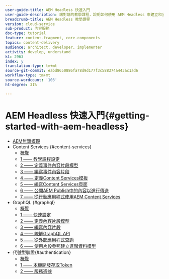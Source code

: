 ```yaml
---
user-guide-title: AEM Headless 快速入門
user-guide-description: 端對端的教學課程，說明如何使用 AEM Headless 來建立和公開內容。
breadcrumb-title: AEM Headless 教學課程
version: cloud-service
sub-product: 內容服務
doc-type: tutorial
feature: content-fragment, core-components
topics: content-delivery
audience: architect, developer, implementer
activity: develop, understand
kt: 2963
index: y
translation-type: tm+mt
source-git-commit: eabd8650886fa78d9d177f3c588374a443ac1ad6
workflow-type: tm+mt
source-wordcount: '103'
ht-degree: 31%

---
```



# AEM Headless 快速入門{#getting-started-with-aem-headless}

+ [AEM無頭概觀](./overview.md)
+ Content Services {#content-services}
   + [概覽](./content-services/overview.md)
   + [1 —— 教學課程設定](./content-services/chapter-1.md)
   + [2 —— 定義事件內容片段模型](./content-services/chapter-2.md)
   + [3 —— 編寫事件內容片段](./content-services/chapter-3.md)
   + [4 —— 定義Content Services模板](./content-services/chapter-4.md)
   + [5 —— 編寫Content Services頁面](./content-services/chapter-5.md)
   + [6 —— 公開AEM Publish中的內容以進行傳送](./content-services/chapter-6.md)
   + [7 —— 從行動應用程式使用AEM Content Services](./content-services/chapter-7.md)
+ GraphQL {#graphql}
   + [概覽](./graphql/overview.md)
   + [1 —— 快速設定](./graphql/setup.md)
   + [2 —— 定義內容片段模型](./graphql/content-fragment-models.md)
   + [3 —— 編寫內容片段](./graphql/author-content-fragments.md)
   + [4 —— 瞭解GraphQL API](./graphql/explore-graphql-api.md)
   + [5 —— 從外部應用程式查詢](./graphql/graphql-and-external-app.md)
   + [6 —— 使用片段參照建立進階資料模型](./graphql/fragment-references.md)
+ 代號型驗證{#authentication}
   + [概覽](./authentication/overview.md)
   + [1 —— 本機開發存取Token](./authentication/local-development-access-token.md)
   + [2 —— 服務憑據](./authentication/service-credentials.md)